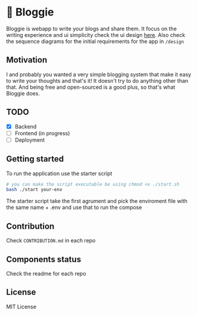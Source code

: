 # 📓 Bloggie

Bloggie is webapp to write your blogs and share them. It focus on the writing experience and ui simplicity check the ui design [here](https://www.figma.com/file/H8WLVQLTnPEM48DTDsBIbR/Bloggie?node-id=0%3A1). Also check the sequence diagrams for the initial requirements for the app in `/design`

## Motivation
I and probably you wanted a very simple blogging system that make it easy to write your thoughts and that's it! It doesn't try to do anything other than that. And being free and open-sourced is a good plus, so that's what Bloggie does.

## TODO
- [x] Backend
- [ ] Frontend (in progress)
- [ ] Deployment
 
## Getting started
To run the application use the starter script
```bash
# you can make the script executable be using chmod +x ./start.sh
bash ./start your-env
```
The starter script take the first agrument and pick the enviroment file with the same name + .env and use that to run the compose

## Contribution
Check `CONTRIBUTION.md` in each repo

## Components status 
Check the readme for each repo

## License
MIT License
